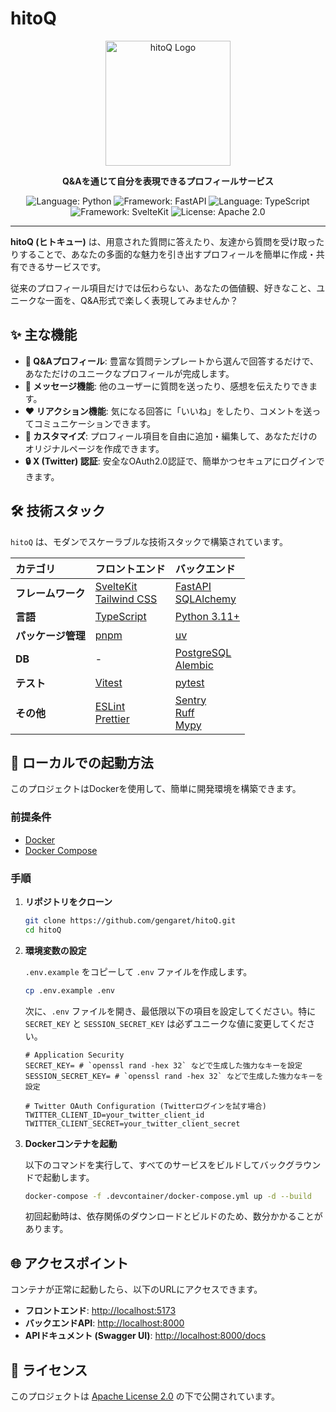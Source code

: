 # hitoQ

<p align="center">
  <img src="https://raw.githubusercontent.com/gengaret/hitoQ/main/docs/images/logo.png" alt="hitoQ Logo" width="200"/>
</p>

<p align="center">
  <strong>Q&Aを通じて自分を表現できるプロフィールサービス</strong>
</p>

<p align="center">
  <img alt="Language: Python" src="https://img.shields.io/badge/Python-3.11+-blue?logo=python&logoColor=white">
  <img alt="Framework: FastAPI" src="https://img.shields.io/badge/FastAPI-0.110+-green?logo=fastapi&logoColor=white">
  <img alt="Language: TypeScript" src="https://img.shields.io/badge/TypeScript-5.x-blue?logo=typescript&logoColor=white">
  <img alt="Framework: SvelteKit" src="https://img.shields.io/badge/SvelteKit-2.x-orange?logo=svelte&logoColor=white">
  <img alt="License: Apache 2.0" src="https://img.shields.io/badge/License-Apache_2.0-blue.svg">
</p>

---

**hitoQ (ヒトキュー)** は、用意された質問に答えたり、友達から質問を受け取ったりすることで、あなたの多面的な魅力を引き出すプロフィールを簡単に作成・共有できるサービスです。

従来のプロフィール項目だけでは伝わらない、あなたの価値観、好きなこと、ユニークな一面を、Q&A形式で楽しく表現してみませんか？

## ✨ 主な機能

- **📝 Q&Aプロフィール**: 豊富な質問テンプレートから選んで回答するだけで、あなただけのユニークなプロフィールが完成します。
- **💬 メッセージ機能**: 他のユーザーに質問を送ったり、感想を伝えたりできます。
- **❤️ リアクション機能**: 気になる回答に「いいね」をしたり、コメントを送ってコミュニケーションできます。
- **🎨 カスタマイズ**: プロフィール項目を自由に追加・編集して、あなただけのオリジナルページを作成できます。
- **🔒 X (Twitter) 認証**: 安全なOAuth2.0認証で、簡単かつセキュアにログインできます。

## 🛠️ 技術スタック

`hitoQ` は、モダンでスケーラブルな技術スタックで構築されています。

| カテゴリ           | フロントエンド                                                                   | バックエンド                                                                                               |
| :----------------- | :------------------------------------------------------------------------------- | :--------------------------------------------------------------------------------------------------------- |
| **フレームワーク** | [SvelteKit](https://kit.svelte.dev/)<br>[Tailwind CSS](https://tailwindcss.com/) | [FastAPI](https://fastapi.tiangolo.com/)<br>[SQLAlchemy](https://www.sqlalchemy.org/)                      |
| **言語**           | [TypeScript](https://www.typescriptlang.org/)                                    | [Python 3.11+](https://www.python.org/)                                                                    |
| **パッケージ管理** | [pnpm](https://pnpm.io/)                                                         | [uv](https://github.com/astral-sh/uv)                                                                      |
| **DB**             | -                                                                                | [PostgreSQL](https://www.postgresql.org/)<br>[Alembic](https://alembic.sqlalchemy.org/en/latest/)          |
| **テスト**         | [Vitest](https://vitest.dev/)                                                    | [pytest](https://docs.pytest.org/)                                                                         |
| **その他**         | [ESLint](https://eslint.org/)<br>[Prettier](https://prettier.io/)                | [Sentry](https://sentry.io/)<br>[Ruff](https://github.com/astral-sh/ruff)<br>[Mypy](http://mypy-lang.org/) |

## 🚀 ローカルでの起動方法

このプロジェクトはDockerを使用して、簡単に開発環境を構築できます。

### 前提条件

- [Docker](https://www.docker.com/get-started)
- [Docker Compose](https://docs.docker.com/compose/install/)

### 手順

1.  **リポジトリをクローン**

    ```bash
    git clone https://github.com/gengaret/hitoQ.git
    cd hitoQ
    ```

2.  **環境変数の設定**

    `.env.example` をコピーして `.env` ファイルを作成します。

    ```bash
    cp .env.example .env
    ```

    次に、`.env` ファイルを開き、最低限以下の項目を設定してください。特に `SECRET_KEY` と `SESSION_SECRET_KEY` は必ずユニークな値に変更してください。

    ```dotenv
    # Application Security
    SECRET_KEY= # `openssl rand -hex 32` などで生成した強力なキーを設定
    SESSION_SECRET_KEY= # `openssl rand -hex 32` などで生成した強力なキーを設定

    # Twitter OAuth Configuration (Twitterログインを試す場合)
    TWITTER_CLIENT_ID=your_twitter_client_id
    TWITTER_CLIENT_SECRET=your_twitter_client_secret
    ```

3.  **Dockerコンテナを起動**

    以下のコマンドを実行して、すべてのサービスをビルドしてバックグラウンドで起動します。

    ```bash
    docker-compose -f .devcontainer/docker-compose.yml up -d --build
    ```

    初回起動時は、依存関係のダウンロードとビルドのため、数分かかることがあります。

## 🌐 アクセスポイント

コンテナが正常に起動したら、以下のURLにアクセスできます。

- **フロントエンド**: [http://localhost:5173](http://localhost:5173)
- **バックエンドAPI**: [http://localhost:8000](http://localhost:8000)
- **APIドキュメント (Swagger UI)**: [http://localhost:8000/docs](http://localhost:8000/docs)

## 📄 ライセンス

このプロジェクトは [Apache License 2.0](LICENSE) の下で公開されています。

